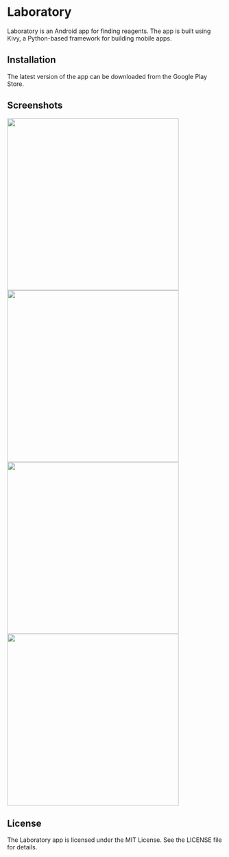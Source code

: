 # Laboratory
Laboratory is an Android app for finding reagents.
The app is built using Kivy, a Python-based framework for building mobile apps.

## Installation
The latest version of the app can be downloaded from the Google Play Store.

## Screenshots

<img src="screenshots/login.jpg" width="400">
<img src="screenshots/index.jpg" width="400">
<img src="screenshots/searching.jpg" width="400">
<img src="screenshots/info.jpg" width="400">
<!-- ![login](screenshots/login.jpg "login")
![index](screenshots/index.jpg "index")
![searching](screenshots/searching.jpg "searching")
![info](screenshots/info.jpg "info") -->

## License
The Laboratory app is licensed under the MIT License. See the LICENSE file for details.

